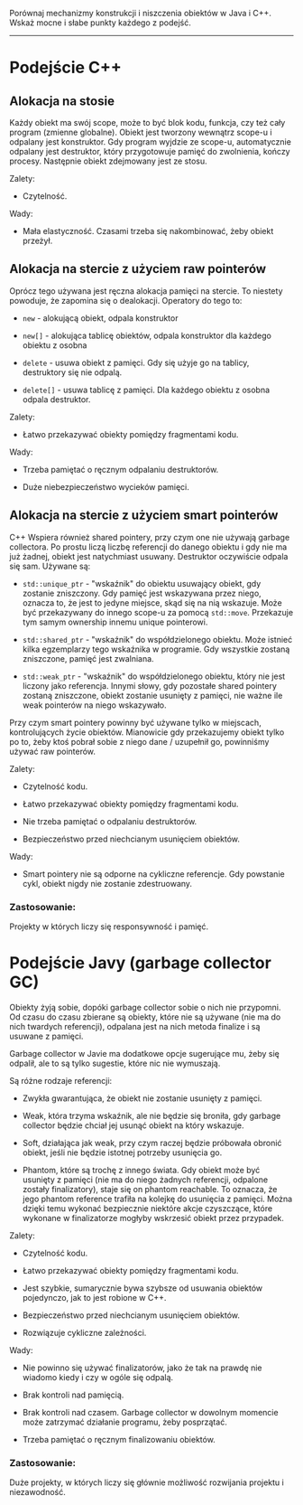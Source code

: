 Porównaj mechanizmy konstrukcji i niszczenia obiektów w Java i C++. Wskaż mocne i słabe punkty każdego z podejść.

---

# Podejście C++

## Alokacja na stosie

Każdy obiekt ma swój scope, może to być blok kodu, funkcja, czy też cały program (zmienne globalne).  Obiekt jest tworzony wewnątrz scope-u i odpalany jest konstruktor.  Gdy program wyjdzie ze scope-u, automatycznie odpalany jest destruktor, który przygotowuje pamięć do zwolnienia, kończy procesy.  Następnie obiekt zdejmowany jest ze stosu.

Zalety:

* Czytelność.

Wady:

* Mała elastyczność.  Czasami trzeba się nakombinować, żeby obiekt przeżył.

## Alokacja na stercie z użyciem raw pointerów

Oprócz tego używana jest ręczna alokacja pamięci na stercie.  To niestety powoduje, że zapomina się o dealokacji.  Operatory do tego to:

* `new` - alokującą obiekt, odpala konstruktor

* `new[]` - alokująca tablicę obiektów, odpala konstruktor dla każdego obiektu z osobna

* `delete` - usuwa obiekt z pamięci.  Gdy się użyje go na tablicy, destruktory się nie odpalą.

* `delete[]` - usuwa tablicę z pamięci.  Dla każdego obiektu z osobna odpala destruktor.

Zalety:

* Łatwo przekazywać obiekty pomiędzy fragmentami kodu.

Wady:

* Trzeba pamiętać o ręcznym odpalaniu destruktorów.

* Duże niebezpieczeństwo wycieków pamięci.

## Alokacja na stercie z użyciem smart pointerów

C++ Wspiera również shared pointery, przy czym one nie używają garbage collectora.  Po prostu liczą liczbę referencji do danego obiektu i gdy nie ma już żadnej, obiekt jest natychmiast usuwany.  Destruktor oczywiście odpala się sam.  Używane są:

* `std::unique_ptr` - "wskaźnik" do obiektu usuwający obiekt, gdy zostanie zniszczony.  Gdy pamięć jest wskazywana przez niego, oznacza to, że jest to jedyne miejsce, skąd się na nią wskazuje.  Może być przekazywany do innego scope-u za pomocą `std::move`.  Przekazuje tym samym ownership innemu unique pointerowi.

* `std::shared_ptr` - "wskaźnik" do współdzielonego obiektu.  Może istnieć kilka egzemplarzy tego wskaźnika w programie.  Gdy wszystkie zostaną zniszczone, pamięć jest zwalniana.

* `std::weak_ptr` - "wskaźnik" do współdzielonego obiektu, który nie jest liczony jako referencja.  Innymi słowy, gdy pozostałe shared pointery zostaną zniszczone, obiekt zostanie usunięty z pamięci, nie ważne ile weak pointerów na niego wskazywało.

Przy czym smart pointery powinny być używane tylko w miejscach, kontrolujących życie obiektów.  Mianowicie gdy przekazujemy obiekt tylko po to, żeby ktoś pobrał sobie z niego dane / uzupełnił go, powinniśmy używać raw pointerów.

Zalety:

* Czytelność kodu.

* Łatwo przekazywać obiekty pomiędzy fragmentami kodu.

* Nie trzeba pamiętać o odpalaniu destruktorów.

* Bezpieczeństwo przed niechcianym usunięciem obiektów.

Wady:

* Smart pointery nie są odporne na cykliczne referencje.  Gdy powstanie
  cykl, obiekt nigdy nie zostanie zdestruowany.

### Zastosowanie:

Projekty w których liczy się responsywność i pamięć.

# Podejście Javy (garbage collector GC)

Obiekty żyją sobie, dopóki garbage collector sobie o nich nie przypomni.  Od czasu do czasu zbierane są obiekty, które nie są używane (nie ma do nich twardych referencji), odpalana jest na nich metoda finalize i są usuwane z pamięci.

Garbage collector w Javie ma dodatkowe opcje sugerujące mu, żeby się odpalił, ale to są tylko sugestie, które nic nie wymuszają.

Są różne rodzaje referencji:

* Zwykła gwarantująca, że obiekt nie zostanie usunięty z pamięci.

* Weak, która trzyma wskaźnik, ale nie będzie się broniła, gdy garbage collector będzie chciał jej usunąć obiekt na który wskazuje.

* Soft, działająca jak weak, przy czym raczej będzie próbowała obronić obiekt,
  jeśli nie będzie istotnej potrzeby usunięcia go.

* Phantom, które są trochę z innego świata.  Gdy obiekt może być usunięty z pamięci (nie ma do niego żadnych referencji, odpalone zostały finalizatory), staje się on phantom reachable.  To oznacza, że jego phantom reference trafiła na kolejkę do usunięcia z pamięci.  Można dzięki temu wykonać bezpiecznie niektóre akcje czyszczące, które wykonane w finalizatorze mogłyby wskrzesić obiekt przez przypadek.

Zalety:

* Czytelność kodu.

* Łatwo przekazywać obiekty pomiędzy fragmentami kodu.

* Jest szybkie, sumarycznie bywa szybsze od usuwania obiektów pojedynczo, jak to jest robione w C++.

* Bezpieczeństwo przed niechcianym usunięciem obiektów.

* Rozwiązuje cykliczne zależności.

Wady:

* Nie powinno się używać finalizatorów, jako że tak na prawdę nie wiadomo kiedy i czy w ogóle się odpalą.
  
* Brak kontroli nad pamięcią.

* Brak kontroli nad czasem.  Garbage collector w dowolnym momencie może zatrzymać działanie programu, żeby posprzątać.

* Trzeba pamiętać o ręcznym finalizowaniu obiektów.

### Zastosowanie:

Duże projekty, w których liczy się głównie możliwość rozwijania projektu i niezawodność.
